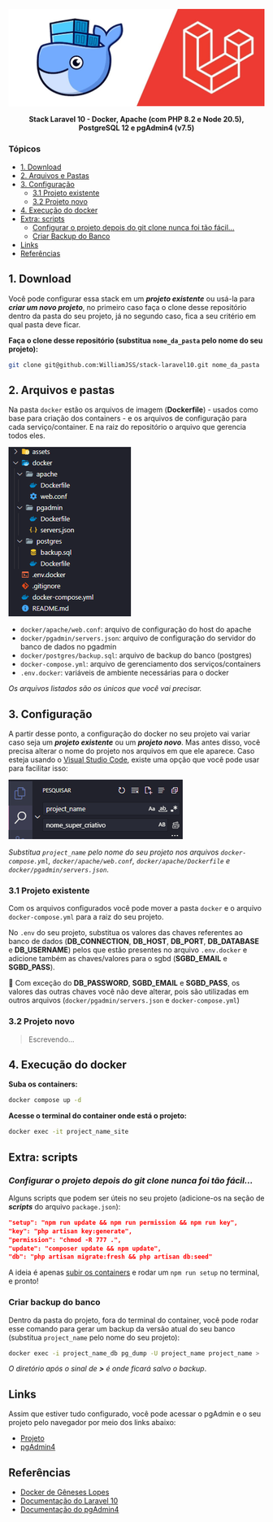 <p align="center"><img src="./assets/laravel_docker.jpeg" alt="Laravel Docker"></p>

<p align="center"><b>Stack Laravel 10 - Docker, Apache (com PHP 8.2 e Node 20.5), PostgreSQL 12 e pgAdmin4 (v7.5)</b></p>

### Tópicos
- <a href="#1-download">1. Download</a>
- <a href="#2-arquivos-e-pastas">2. Arquivos e Pastas</a>
- <a href="#3-configuração">3. Configuração</a>
  - <a href="#31-projeto-existente">3.1 Projeto existente</a>
  - <a href="#32-projeto-novo">3.2 Projeto novo</a>
- <a href="#4-execução-do-docker">4. Execução do docker</a>
- <a href="#extra-scripts">Extra: scripts</a>
  - <a href="#configurar-o-projeto-depois-do-git-clone-nunca-foi-tão-fácil">Configurar o projeto depois do git clone nunca foi tão fácil...</a>
  - <a href="#criar-backup-do-banco">Criar Backup do Banco</a>
- <a href="#links">Links</a>
- <a href="#referências">Referências</a>

## 1. Download

Você pode configurar essa stack em um ***projeto existente*** ou usá-la para ***criar um novo projeto***, no primeiro caso faça o clone desse repositório dentro da pasta do seu projeto, já no segundo caso, fica a seu critério em qual pasta deve ficar.

**Faça o clone desse repositório (substitua `nome_da_pasta` pelo nome do seu projeto):**
```bash
git clone git@github.com:WilliamJSS/stack-laravel10.git nome_da_pasta
```

## 2. Arquivos e pastas

Na pasta `docker` estão os arquivos de imagem (**Dockerfile**) - usados como base para criação dos containers - e os arquivos de configuração para cada serviço/container. E na raiz do repositório o arquivo que gerencia todos eles.

<img src="./assets/arquivos_e_pastas.png" alt="Arquivos e Pastas">

- `docker/apache/web.conf`: arquivo de configuração do host do apache
- `docker/pgadmin/servers.json`: arquivo de configuração do servidor do banco de dados no pgadmin
- `docker/postgres/backup.sql`: arquivo de backup do banco (postgres)
- `docker-compose.yml`: arquivo de gerenciamento dos serviços/containers
- `.env.docker`: variáveis de ambiente necessárias para o docker

*Os arquivos listados são os únicos que você vai precisar.*

## 3. Configuração

A partir desse ponto, a configuração do docker no seu projeto vai variar caso seja um ***projeto existente*** ou um ***projeto novo***. Mas antes disso, você precisa alterar o nome do projeto nos arquivos em que ele aparece. Caso esteja usando o [Visual Studio Code](https://code.visualstudio.com), existe uma opção que você pode usar para facilitar isso:

<img src="./assets/vscode_pesquisar_e_substituir.png" alt="VSCode Pesquisar e Substituir">

*Substitua `project_name` pelo nome do seu projeto nos arquivos `docker-compose.yml`, `docker/apache/web.conf`, `docker/apache/Dockerfile` e `docker/pgadmin/servers.json`*.

### 3.1 Projeto existente

Com os arquivos configurados você pode mover a pasta `docker` e o arquivo `docker-compose.yml` para a raiz do seu projeto.

No `.env` do seu projeto, substitua os valores das chaves referentes ao banco de dados (**DB_CONNECTION**, **DB_HOST**, **DB_PORT**, **DB_DATABASE** e **DB_USERNAME**) pelos que estão presentes no arquivo `.env.docker` e adicione também as chaves/valores para o sgbd (**SGBD_EMAIL** e **SGBD_PASS**).

🔴 Com exceção do **DB_PASSWORD**, **SGBD_EMAIL** e **SGBD_PASS**, os valores das outras chaves você não deve alterar, pois são utilizadas em outros arquivos (`docker/pgadmin/servers.json` e `docker-compose.yml`)

### 3.2 Projeto novo

> Escrevendo...

## 4. Execução do docker

**Suba os containers:**
```bash
docker compose up -d
```

**Acesse o terminal do container onde está o projeto:**
```bash
docker exec -it project_name_site 
```

## Extra: scripts

### *Configurar o projeto depois do git clone nunca foi tão fácil...*

Alguns scripts que podem ser úteis no seu projeto (adicione-os na seção de ***scripts*** do arquivo `package.json`):
```json
"setup": "npm run update && npm run permission && npm run key",
"key": "php artisan key:generate",
"permission": "chmod -R 777 .",
"update": "composer update && npm update",
"db": "php artisan migrate:fresh && php artisan db:seed"
```

A ideia é apenas <a href="#4-execução-do-docker">subir os containers</a> e rodar um `npm run setup` no terminal, e pronto!

### Criar backup do banco

Dentro da pasta do projeto, fora do terminal do container, você pode rodar esse comando para gerar um backup da versão atual do seu banco (substitua `project_name` pelo nome do seu projeto):
```bash
docker exec -i project_name_db pg_dump -U project_name project_name > ./docker/postgres/backup.sql
```

*O diretório após o sinal de **>** é onde ficará salvo o backup*.

## Links

Assim que estiver tudo configurado, você pode acessar o pgAdmin e o seu projeto pelo navegador por meio dos links abaixo:

- [Projeto](http://localhost)
- [pgAdmin4](http://localhost:5050)

## Referências

- [Docker de Gêneses Lopes](https://github.com/GenesesLopes/docker)
- [Documentação do Laravel 10](https://laravel.com/docs/10.x)
- [Documentação do pgAdmin4](https://www.pgadmin.org/docs/pgadmin4/latest/index.html)
